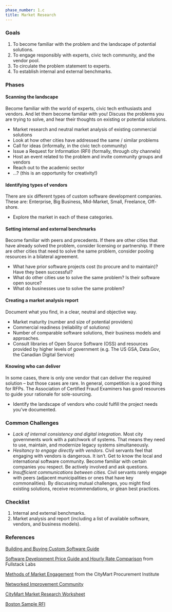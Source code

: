 ```yaml
---
phase_number: 1.c
title: Market Research
---
```


### Goals

1. To become familiar with the problem and the landscape of potential solutions.
2. To engage responsibly with experts, civic tech community, and the vendor pool.
3. To circulate the problem statement to experts.
4. To establish internal and external benchmarks.

### Phases

#### Scanning the landscape

Become familiar with the world of experts, civic tech enthusiasts and vendors.
And let them become familiar with you! Discuss the problems you are trying to solve, and hear their thoughts on existing or potential solutions.

- Market research and neutral market analysis of existing commercial solutions
- Look at how other cities have addressed the same / similar problems
- Call for ideas (informally, in the civic tech community)
- Issue a Request for Information (RFI) (formally, through city channels)
- Host an event related to the problem and invite community groups and vendors
- Reach out to the academic sector
- …?  (this is an opportunity for creativity!)

#### Identifying types of vendors

There are six different types of custom software development companies.
These are: Enterprise, Big Business, Mid-Market, Small, Freelance, Off-shore.

- Explore the market in each of these categories.

#### Setting internal and external benchmarks

Become familiar with peers and precedents.
If there are other cities that have already solved the problem, consider licensing or partnership.
If there are other cities that need to solve the same problem, consider pooling resources in a bilateral agreement.

- What have prior software projects cost (to procure and to maintain)? Have they been successful?
- What do other cities use to solve the same problem? Is their software open source?
- What do businesses use to solve the same problem?

#### Creating a market analysis report

Document what you find, in a clear, neutral and objective way.

- Market maturity (number and size of potential providers)
- Commercial readiness (reliability of solutions)
- Number of comparable software solutions, their business models and approaches.
- Consult libraries of Open Source Software (OSS) and resources provided by higher levels of government (e.g. The US GSA, Data.Gov, the Canadian Digital Service)

#### Knowing who can deliver

In some cases, there is only one vendor that can deliver the required solution – but those cases are rare.
In general, competition is a good thing for RFPs.
The Association of Certified Fraud Examiners has good resources to guide your rationale for sole-sourcing.

- Identify the landscape of vendors who could fulfill the project needs you’ve documented.

### Common Challenges

- _Lack of internal consistency and digital integration._ Most city governments work with a patchwork of systems. That means they need to use, maintain, and modernize legacy systems simultaneously.
- _Hesitancy to engage directly with vendors._ Civil servants feel that engaging with vendors is dangerous. It isn’t. Get to know the local and international software community. Become familiar with certain companies you respect. Be actively involved and ask questions.
- _Insufficient communications between cities._ Civil servants rarely engage with peers (adjacent municipalities or ones that have key commonalities). By discussing mutual challenges, you might find existing solutions, receive recommendations, or glean best practices.

### Checklist

1. Internal and external benchmarks.
2. Market analysis and report (including a list of available software, vendors, and business models).

### References

[Building and Buying Custom Software Guide](https://code.gov/agency-compliance/compliance/procurement)

[Software Development Price Guide and Hourly Rate Comparison](https://www.fullstacklabs.co/blog/software-development-price-guide-hourly-rate-comparison) from Fullstack Labs

[Methods of Market Engagement](https://medium.com/citymartinsights/unit-3-choosing-your-procurement-path-8e1b711d0268) from the CityMart Procurement Institute

[Networked Improvement Community](https://www.carnegiefoundation.org/blog/why-a-nic/)

[CityMart Market Research Worksheet](https://docs.google.com/document/d/1TqDwLfeu0GuFbAos5hBtV-0fJTgXnANv4i4Iqt7Zrcs/edit?usp=sharing)

[Boston Sample RFI](https://drive.google.com/file/d/1GJUo6kR9zWmxF4835kHvSq0Rq7QuMLI-/view?usp=sharing)
